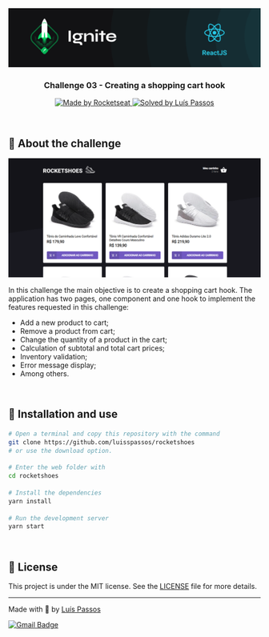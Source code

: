 <img src=".github/ignite.png" alt="Ignite" >

<h3 align="center">
  Challenge 03 - Creating a shopping cart hook
</h3>

<p align="center">
  <a href="https://rocketseat.com.br">
    <img alt="Made by Rocketseat" src="https://img.shields.io/badge/made%20by-Rocketseat-%2306b656?style=flat-square">
  </a>
  
  <a href="https://github.com/luisspassos">
    <img alt="Solved by Luís Passos" src="https://img.shields.io/badge/solved%20by-Luis%20Passos-%2306b656?style=flat-square">
  </a>
</p>

<br>

## :rocket: About the challenge

<p align="center">
  <img src=".github/rocketshoes.png" alt="rocketshoes">
</p>

In this challenge the main objective is to create a shopping cart hook. The application has two pages, one component and one hook to implement the features requested in this challenge:

- Add a new product to cart;
- Remove a product from cart;
- Change the quantity of a product in the cart;
- Calculation of subtotal and total cart prices;
- Inventory validation;
- Error message display;
- Among others.

<br>

## :wrench: Installation and use

```bash
# Open a terminal and copy this repository with the command
git clone https://github.com/luisspassos/rocketshoes
# or use the download option.

# Enter the web folder with
cd rocketshoes

# Install the dependencies
yarn install

# Run the development server
yarn start
```

<br>

## :memo: License

This project is under the MIT license. See the [LICENSE](/LICENSE) file for more details.

---

Made with :purple_heart: by [Luís Passos](https://github.com/luisspassos)

[![Gmail Badge](https://img.shields.io/badge/-luis.passos013@gmail.com-c14438?style=flat-square&logo=Gmail&logoColor=white&link=mailto:luis.passos013@gmail.com)](mailto:luis.passos013@gmail.com)
